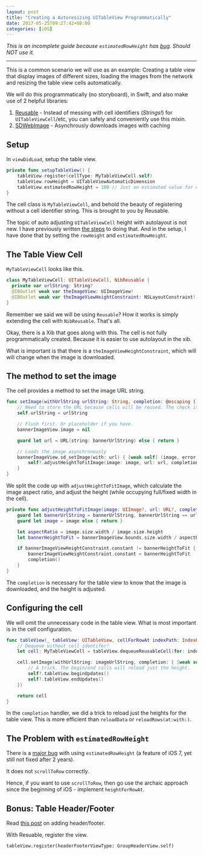 ```yaml
---
layout: post
title: "Creating a Autoresizing UITableView Programmatically"
date: 2017-05-25T09:27:42+08:00
categories: [iOS]
---
```


_This is an incomplete guide because `estimatedRowHeight` has [bug](http://www.openradar.me/20829131). Should NOT use it._

---

This is a common scenario we will use as an example: Creating a table view that display images of different sizes, loading the images from the network and resizing the table view cells automatically.

We will do this programmatically (no storyboard), in Swift, and also make use of 2 helpful libraries:

1. [Reusable](https://github.com/AliSoftware/Reusable) - Instead of messing with cell identifiers (_Strings!_) for `UITableViewCell`/etc, you can safely and conveniently use this mixin.
2. [SDWebImage](https://github.com/rs/SDWebImage) - Asynchrously downloads images with caching

## Setup

In `viewDidLoad`, setup the table view.

```swift
private func setupTableView() {
    tableView.register(cellType: MyTableViewCell.self)
    tableView.rowHeight = UITableViewAutomaticDimension
    tableView.estimatedRowHeight = 100 // Just an estimated value for calculating scroll indicator
}
```

The cell class is `MyTableViewCell`, and behold the beauty of registering without a cell identifier string. This is brought to you by Reusable.

The topic of auto adjusting `UITableViewCell` height with autolayout is not new. I have previously written [the steps](/2016/05/10/auto-adjust-uitableviewcell-height/) to doing that. And in the setup, I have done that by setting the `rowHeight` and `estimatedRowHeight`.

## The Table View Cell

`MyTableViewCell` looks like this.

```swift
class MyTableViewCell: UITableViewCell, NibReusable {
  private var urlString: String?
  @IBOutlet weak var theImageView: UIImageView!
  @IBOutlet weak var theImageViewHeightConstraint: NSLayoutConstraint!
}
```

Remember we said we will be using `Reusable`? How it works is simply extending the cell with `NibReusable`. That's all.

Okay, there is a Xib that goes along with this. The cell is not fully programmatically created. Because it is easier to use autolayout in the xib.

What is important is that there is a `theImageViewHeightConstraint`, which will will change when the image is downloaded.

## The method to set the image

The cell provides a method to set the image URL string.

```swift
func setImage(withUrlString urlString: String, completion: @escaping () -> Void) {
    // Need to store the URL because cells will be reused. The check is in adjustBannerHeightToFitImage.
    self.urlString = urlString

    // Flush first. Or placeholder if you have.
    bannerImageView.image = nil

    guard let url = URL(string: bannerUrlString) else { return }

    // Loads the image asynchronously
    bannerImageView.sd_setImage(with: url) { [weak self] (image, error, cacheType, url) in
        self?.adjustHeightToFitImage(image: image, url: url, completion: completion)
    }
}
```

We split the code up with `adjustHeightToFitImage`, which calculate the image aspect ratio, and adjust the height (while occupying full/fixed width in the cell).

```swift
private func adjustHeightToFitImage(image: UIImage?, url: URL?, completion: @escaping () -> Void) {
    guard let bannerUrlString = bannerUrlString, bannerUrlString == url?.absoluteString else { return }
    guard let image = image else { return }

    let aspectRatio = image.size.width / image.size.height
    let bannerHeightToFit = bannerImageView.bounds.size.width / aspectRatio

    if bannerImageViewHeightConstraint.constant != bannerHeightToFit {
        bannerImageViewHeightConstraint.constant = bannerHeightToFit
        completion()
    }
}
```

The `completion` is necessary for the table view to know that the image is downloaded, and the height is adjusted.

## Configuring the cell

We will omit the unnecessary code in the table view. What is most important is in the cell configuration.

```swift
func tableView(_ tableView: UITableView, cellForRowAt indexPath: IndexPath) -> UITableViewCell {
    // Dequeue without cell identifer!
    let cell: MyTableViewCell = tableView.dequeueReusableCell(for: indexPath)

    cell.setImage(withUrlString: imageUrlString, completion: { [weak self] in
        // A trick. The begin/end calls will reload just the height.
        self?.tableView.beginUpdates()
        self?.tableView.endUpdates()
    })

    return cell
}
```

In the `completion` handler, we did a trick to reload just the heights for the table view. This is more efficient than `reloadData` or `reloadRows(at:with:)`.

## The Problem with `estimatedRowHeight`

There is a [major bug](http://www.openradar.me/20829131) with using `estimatedRowHeight` (a feature of iOS 7, yet still not fixed after 2 years).

It does not `scrollToRow` correctly.

Hence, if you want to use `scrollToRow`, then go use the archaic approach since the beginning of iOS - implement `heightForRowAt`.

## Bonus: Table Header/Footer

Read [this post](/2015/11/06/guide-to-customizing-uitableview-section-header-footer/) on adding header/footer.

With Resuable, register the view.

```
tableView.register(headerFooterViewType: GroupHeaderView.self)
```
